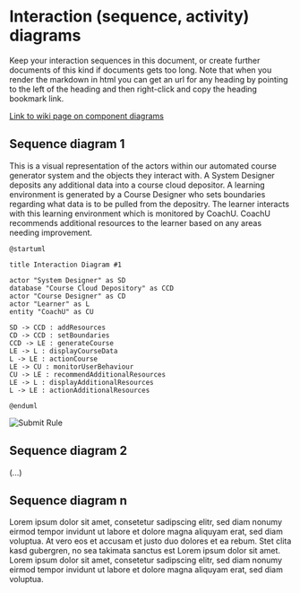 # Interaction (sequence, activity) diagrams

Keep your interaction sequences in this document, or create further documents of this kind if documents gets too long. Note that when you render the markdown in html you can get an url for any heading by pointing to the left of the heading and then right-click and copy the heading bookmark link. 

[Link to wiki page on component diagrams](https://github.sydney.edu.au/crli/EDPC5022-2019/wiki/Sequence-Activity-Interaction-diagrams) 



## Sequence diagram  1

This is a visual representation of the actors within our automated course generator system and the objects they interact with. A System Designer deposits any additional data into a course cloud depositor. A learning environment is generated by a Course Designer who sets boundaries regarding what data is to be pulled from the depositry. The learner interacts with this learning environment which is monitored by CoachU. CoachU recommends additional resources to the learner based on any areas needing improvement. 

```
@startuml

title Interaction Diagram #1 

actor "System Designer" as SD
database "Course Cloud Depository" as CCD
actor "Course Designer" as CD
actor "Learner" as L
entity "CoachU" as CU 

SD -> CCD : addResources
CD -> CCD : setBoundaries
CCD -> LE : generateCourse
LE -> L : displayCourseData
L -> LE : actionCourse
LE -> CU : monitorUserBehaviour
CU -> LE : recommendAdditionalResources
LE -> L : displayAdditionalResources
L -> LE : actionAdditionalResources

@enduml
```

![Submit Rule](https://www.plantuml.com/plantuml/img/RP6nRiCm34HtVWNXp1swPYZIM1qAU8hX3s0jmX5WIO4e5_3VXwhgfcap2U2xEvwaWsHAUV4pG7PvPdmFcHEDsSM0nj6KoEFk6G5q5XCs_IgPFHeMDmLE3P9WRy1IfWyIngQDIzApdUDYLNQ9ujIuVWdRrcmvtxAxd1ljcD8sxO23TbkBXyRpKAM3LkeDFhsKKDmZMNjYqT2H1TfVG3WVun8i9LT8HTsRaebr1MMkLK1dXIYmJYuphNLkz6RG_PZgqznPjCiUVGpbdeDmElAPFfqgGCdcIpn6xpdOLsjTYQ3vrlVVweUYFnqUQU2W6_Gthm00)



## Sequence diagram 2


(...)

## Sequence diagram n

Lorem ipsum dolor sit amet, consetetur sadipscing elitr, sed diam nonumy eirmod tempor invidunt ut labore et dolore magna aliquyam erat, sed diam voluptua. At vero eos et accusam et justo duo dolores et ea rebum. Stet clita kasd gubergren, no sea takimata sanctus est Lorem ipsum dolor sit amet. Lorem ipsum dolor sit amet, consetetur sadipscing elitr, sed diam nonumy eirmod tempor invidunt ut labore et dolore magna aliquyam erat, sed diam voluptua.
